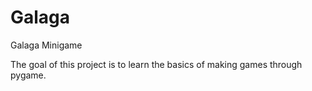 # Galaga
Galaga Minigame

The goal of this project is to learn the basics of making games through pygame.
